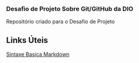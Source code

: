 ### Desafio de Projeto Sobre Git/GitHub da DIO
Repositório criado para o Desafio de Projeto


## Links Úteis
[Sintaxe Basica Markdown](https://www.markdownguide.org/basic-syntax/)
